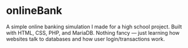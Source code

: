 # onlineBank
A simple online banking simulation I made for a high school project. Built with HTML, CSS, PHP, and MariaDB. Nothing fancy — just learning how websites talk to databases and how user login/transactions work.
